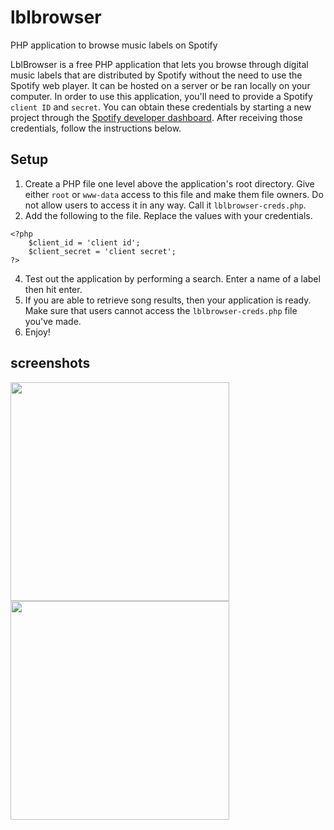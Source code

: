 # lblbrowser
PHP application to browse music labels on Spotify


LblBrowser is a free PHP application that lets you browse through digital music labels that are distributed by Spotify without the need to use the Spotify web player. It can be hosted on a server or be ran locally on your computer.
In order to use this application, you'll need to provide a Spotify ``client ID`` and ``secret``. You can obtain these credentials by starting a new project through the [Spotify developer dashboard](https://developer.spotify.com/dashboard).
After receiving those credentials, follow the instructions below.

## Setup

1. Create a PHP file one level above the application's root directory. Give either ``root`` or ``www-data`` access to this file and make them file owners. Do not allow users to access it in any way. Call it ``lblbrowser-creds.php``.
2. Add the following to the file. Replace the values with your credentials.
```
<?php
	$client_id = 'client id';
	$client_secret = 'client secret';
?>
```  
4. Test out the application by performing a search. Enter a name of a label then hit enter.
5. If you are able to retrieve song results, then your application is ready. Make sure that users cannot access the ``lblbrowser-creds.php`` file you've made.
6. Enjoy!


## screenshots

<img src="https://github.com/splatert/lblbrowser/assets/82643571/c7f3f75e-0fd9-43f9-81a9-e384b763e95f" height="350">
<img src="https://github.com/splatert/lblbrowser/assets/82643571/dc07510f-fbab-411f-a642-b8416ebd54f8" height="350">
